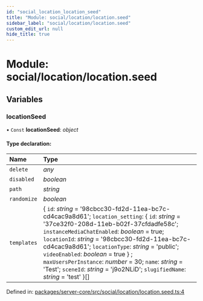 ```yaml
---
id: "social_location_location_seed"
title: "Module: social/location/location.seed"
sidebar_label: "social/location/location.seed"
custom_edit_url: null
hide_title: true
---
```


# Module: social/location/location.seed

## Variables

### locationSeed

• `Const` **locationSeed**: *object*

#### Type declaration:

| Name | Type |
| :------ | :------ |
| `delete` | *any* |
| `disabled` | *boolean* |
| `path` | *string* |
| `randomize` | *boolean* |
| `templates` | { `id`: *string* = '98cbcc30-fd2d-11ea-bc7c-cd4cac9a8d61'; `location_setting`: { `id`: *string* = '37ce32f0-208d-11eb-b02f-37cfdadfe58c'; `instanceMediaChatEnabled`: *boolean* = true; `locationId`: *string* = '98cbcc30-fd2d-11ea-bc7c-cd4cac9a8d61'; `locationType`: *string* = 'public'; `videoEnabled`: *boolean* = true } ; `maxUsersPerInstance`: *number* = 30; `name`: *string* = 'Test'; `sceneId`: *string* = 'j9o2NLiD'; `slugifiedName`: *string* = 'test' }[] |

Defined in: [packages/server-core/src/social/location/location.seed.ts:4](https://github.com/xr3ngine/xr3ngine/blob/2d83606b6/packages/server-core/src/social/location/location.seed.ts#L4)
